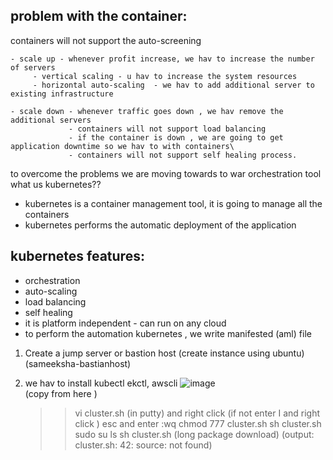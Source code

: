 problem with the container:
--------------------------
containers will not support the auto-screening
```
- scale up - whenever profit increase, we hav to increase the number of servers
     - vertical scaling - u hav to increase the system resources
     - horizontal auto-scaling  - we hav to add additional server to existing infrastructure
```
```
- scale down - whenever traffic goes down , we hav remove the additional servers
             - containers will not support load balancing
             - if the container is down , we are going to get application downtime so we hav to with containers\
             - containers will not support self healing process.
```
to overcome the problems we are moving towards to war orchestration tool
<br>
what us kubernetes??
+ kubernetes is a container management tool, it is going to manage all the containers
+ kubernetes performs the automatic deployment of the application

kubernetes features:
---------------------
+ orchestration
+ auto-scaling
+ load balancing
+ self healing
+ it is platform independent - can run on any cloud
+ to perform the automation kubernetes , we write manifested (aml) file


1. Create a jump server or bastion host  (create instance using ubuntu) (sameeksha-bastianhost)

2. we hav to install kubectl ekctl, awscli
   ![image](https://github.com/user-attachments/assets/f1dbb659-26a0-4ddb-b82e-29524cc48be4) <br> (copy from here )
   >> vi cluster.sh (in putty) and right click (if not enter I and right click )
   >> esc and enter :wq
   >> chmod 777 cluster.sh
   >> sh cluster.sh
   >> sudo su
   >> ls
   >> sh cluster.sh (long package download) (output: cluster.sh: 42: source: not found)
